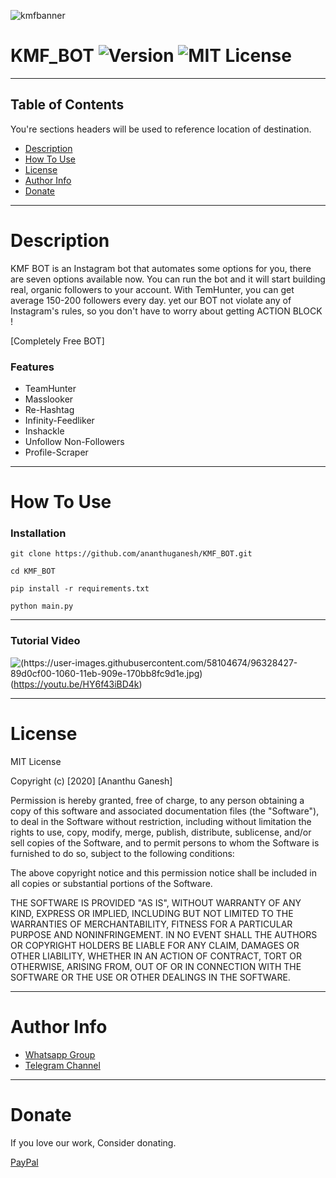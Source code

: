 ![kmfbanner](https://user-images.githubusercontent.com/58104674/95757141-60145280-0cc4-11eb-814f-6624d45dc077.jpg)
# KMF_BOT ![Version](https://img.shields.io/badge/Version-3.5.1-green) ![MIT License]( https://img.shields.io/badge/license-MIT-brightgreen)
---
## Table of Contents
You're sections headers will be used to reference location of destination.

- [Description](#description)
- [How To Use](#how-to-use)
- [License](#license)
- [Author Info](#author-info)
- [Donate](#donate)

---
 
# Description

KMF BOT is an Instagram bot that automates some options for you, there are seven options available now. You can run the bot and it will start building real, organic followers to your account.
With TemHunter, you can get average 150-200 followers every day. yet our BOT not violate any of Instagram's rules, so you don't have to worry about getting ACTION BLOCK !

[Completely Free BOT]

### Features

- TeamHunter
- Masslooker
- Re-Hashtag
- Infinity-Feedliker
- Inshackle
- Unfollow Non-Followers
- Profile-Scraper
---

# How To Use

### Installation 
```
git clone https://github.com/ananthuganesh/KMF_BOT.git
```
```
cd KMF_BOT
```
```
pip install -r requirements.txt
```
```
python main.py
```
---

### Tutorial Video 
![(https://user-images.githubusercontent.com/58104674/96328427-89d0cf00-1060-11eb-909e-170bb8fc9d1e.jpg)](https://user-images.githubusercontent.com/58104674/96328427-89d0cf00-1060-11eb-909e-170bb8fc9d1e.jpg) (https://youtu.be/HY6f43iBD4k)

---

# License

MIT License

Copyright (c) [2020] [Ananthu Ganesh]

Permission is hereby granted, free of charge, to any person obtaining a copy
of this software and associated documentation files (the "Software"), to deal
in the Software without restriction, including without limitation the rights
to use, copy, modify, merge, publish, distribute, sublicense, and/or sell
copies of the Software, and to permit persons to whom the Software is
furnished to do so, subject to the following conditions:

The above copyright notice and this permission notice shall be included in all
copies or substantial portions of the Software.

THE SOFTWARE IS PROVIDED "AS IS", WITHOUT WARRANTY OF ANY KIND, EXPRESS OR
IMPLIED, INCLUDING BUT NOT LIMITED TO THE WARRANTIES OF MERCHANTABILITY,
FITNESS FOR A PARTICULAR PURPOSE AND NONINFRINGEMENT. IN NO EVENT SHALL THE
AUTHORS OR COPYRIGHT HOLDERS BE LIABLE FOR ANY CLAIM, DAMAGES OR OTHER
LIABILITY, WHETHER IN AN ACTION OF CONTRACT, TORT OR OTHERWISE, ARISING FROM,
OUT OF OR IN CONNECTION WITH THE SOFTWARE OR THE USE OR OTHER DEALINGS IN THE
SOFTWARE.

---
# Author Info

- [Whatsapp Group](https://chat.whatsapp.com/HodrQitZNwX4tJoAd46OS4)
- [Telegram Channel](https://t.me/KMFBOT_OFFICIAL)
---

# Donate

If you love our work, Consider donating. 

[PayPal](https://www.paypal.com/paypalme/ananthuganesh)
